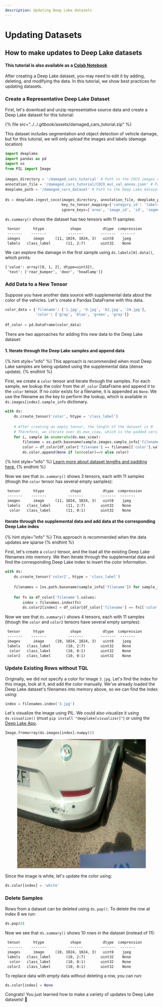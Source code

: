 ```yaml
---
description: Updating Deep Lake datasets
---
```


# Updating Datasets

## How to make updates to Deep Lake datasets

#### This tutorial is also available as a [Colab Notebook](https://colab.research.google.com/drive/1PPW17r-JBb3otkFwB0FIs7Y97pOkyY\_W?usp=sharing)

After creating a Deep Lake dataset, you may need to edit it by adding, deleting, and modifying the data. In this tutorial, we show best practices for updating datasets.

### Create a Representative Deep Lake Dataset&#x20;

First, let's download and unzip representative source data and create a Deep Lake dataset for this tutorial:

{% file src="../../.gitbook/assets/damaged_cars_tutorial.zip" %}

This dataset includes segmentation and object detection of vehicle damage, but for this tutorial, we will only upload the images and labels (damage location)

```python
import deeplake
import pandas as pd
import os
from PIL import Image

images_directory = '/damaged_cars_tutorial' # Path to the COCO images directory
annotation_file = '/damaged_cars_tutorial/COCO_mul_val_annos.json' # Path to the COCO annotations file
deeplake_path = '/damaged_cars_dataset' # Path to the Deep Lake dataset

ds = deeplake.ingest_coco(images_directory, annotation_file, deeplake_path, 
                          key_to_tensor_mapping={'category_id': 'labels'}, # Rename category_id to labels
                          ignore_keys=['area', 'image_id', 'id', 'segmentation', 'image_id', 'bbox', 'iscrowd'])
```

`ds.summary()` shows the dataset has two tensors with 11 samples:

```
 tensor      htype            shape          dtype  compression
 -------    -------          -------        -------  ------- 
 images      image     (11, 1024, 1024, 3)   uint8    jpeg   
 labels   class_label       (11, 2:7)       uint32    None  
```

We can explore the damage in the first sample using `ds.labels[0].data()`, which prints:

```
{'value': array([0, 1, 2], dtype=uint32),
 'text': ['rear_bumper', 'door', 'headlamp']}
```

### Add Data to a New Tensor

Suppose you have another data source with supplemental data about the color of the vehicles. Let's create a Pandas DataFrame with this data.

```python
color_data = {'filename': ['1.jpg', '9.jpg', '62.jpg', '24.jpg'],
              'color': ['gray', 'blue', 'green', 'gray']}
  
df_color = pd.DataFrame(color_data)
```

There are two approaches for adding this new data to the Deep Lake dataset:

#### 1. Iterate through the Deep Lake samples and append data

{% hint style="info" %}
This approach is recommended when most Deep Lake samples are being updated using the supplemental data (dense update).
{% endhint %}

First, we create a `color` tensor and iterate through the samples. For each sample, we lookup the  color from the `df_color` DataFrame and append it to the `color` tensor. If no color exists for a filename, it is appended as `None`. We use the filename as the key to perform the lookup, which is available in `ds.images[index].sample_info` dictionary.

```python
with ds:
    ds.create_tensor('color', htype = 'class_label')
    
    # After creating an empty tensor, the length of the dataset is 0
    # Therefore, we iterate over ds.max_view, which is the padded version of the dataset
    for i, sample in enumerate(ds.max_view):
        filename = os.path.basename(sample.images.sample_info['filename'])
        color = df_color[df_color['filename'] == filename]['color'].values
        ds.color.append(None if len(color)==0 else color)
```

{% hint style="info" %}
[Learn more about dataset lengths and padding here.](../../technical-details/data-layout.md)
{% endhint %}

Now we see that `ds.summary()` shows 3 tensors, each with 11 samples (though the `color` tensor has several empty samples):

```
 tensor      htype            shape          dtype  compression
 -------    -------          -------        -------  ------- 
 images      image     (11, 1024, 1024, 3)   uint8    jpeg   
 labels   class_label       (11, 2:7)       uint32    None   
  color   class_label       (11, 0:1)       uint32    None  
```

#### Iterate through the supplemental data and add data at the corresponding Deep Lake index&#x20;

{% hint style="info" %}
This approach is recommended when the data updates are sparse
{% endhint %}

First, let's create a `color2` tensor, and the load all the existing Deep Lake filenames into memory. We then iterate through the supplemental data and find the corresponding Deep Lake index to insert the color information.

```python
with ds:
    ds.create_tensor('color2', htype = 'class_label')

    filenames = [os.path.basename(sample_info['filename']) for sample_info in ds.images.sample_info]

    for fn in df_color['filename'].values:
        index = filenames.index(fn)
        ds.color2[index] = df_color[df_color['filename'] == fn]['color'].values[0]
```

Now we see that `ds.summary()` shows 4 tensors, each with 11 samples (though the `color` and `color2` tensors have several empty samples):

```
 tensor      htype            shape          dtype  compression
 -------    -------          -------        -------  ------- 
 images      image     (10, 1024, 1024, 3)   uint8    jpeg   
 labels   class_label       (10, 2:7)       uint32    None   
  color   class_label       (10, 0:1)       uint32    None   
 color2   class_label       (10, 0:1)       uint32    None   
```

### Update Existing Rows without TQL

Originally, we did not specify a color for image `3.jpg`. Let's find the index for this image, look at it, and add the color manually. We've already loaded the Deep Lake dataset's filenames into memory above, so we can find the index using:

```python
index = filenames.index('3.jpg')
```

Let's visualize the image using PIL. We could also visualize it using `ds.visualize()` (must `pip install "deeplake[visualizer]"`) or using the [Deep Lake App](https://app.activeloop.ai/).

```
Image.fromarray(ds.images[index].numpy())
```

<figure><img src="../../.gitbook/assets/3.jpg" alt=""><figcaption></figcaption></figure>

Since the image is white, let's update the color using:

```python
ds.color[index] = 'white'
```

### Delete Samples

Rows from a dataset can be deleted using `ds.pop()`. To delete the row at index 8 we run:

```python
ds.pop(8)
```

Now we see that `ds.summary()` shows 10 rows in the dataset (instead of 11):

```
 tensor      htype            shape          dtype  compression
 -------    -------          -------        -------  ------- 
 images      image     (10, 1024, 1024, 3)   uint8    jpeg   
 labels   class_label       (10, 2:7)       uint32    None   
  color   class_label       (10, 0:1)       uint32    None   
 color2   class_label       (10, 0:1)       uint32    None   
```

To replace data with empty data without deleting a row, you can run:&#x20;

```python
ds.color[index] = None
```

Congrats! You just learned how to make a variety of updates to Deep Lake datasets! 🎉
